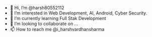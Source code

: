 - 👋 Hi, I’m @harsh80552112
- 👀 I’m interested in Web Development, AI, Android, Cyber Security.
- 🌱 I’m currently learning Full Stak Development
- 💞️ I’m looking to collaborate on ...
- 📫 How to reach me @i_harshvardhansharma

<!---
harsh80552112/harsh80552112 is a ✨ special ✨ repository because its `README.md` (this file) appears on your GitHub profile.
You can click the Preview link to take a look at your changes.
--->
